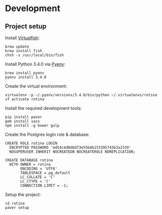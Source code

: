 # Development

## Project setup

Install [Virtualfish](https://github.com/adambrenecki/virtualfish):

```
brew update
brew install fish
chsh -s /usr/local/bin/fish
```

Install Python 3.4.0 via [Pyenv](https://github.com/yyuu/pyenv):

```
brew install pyenv
pyenv install 3.4.0
```

Create the virtual environment:

```
virtualenv -p ~/.pyenv/versions/3.4.0/bin/python ~/.virtualenvs/rotina
vf activate rotina
```

Install the required development tools:

```
pip install paver
gem install sass
npm install -g bower gulp
```

Create the Postgres login role & database:

```
CREATE ROLE rotina LOGIN
  ENCRYPTED PASSWORD 'md54c4d8dbd73e55b4b153395743b3a2339'
  NOSUPERUSER INHERIT NOCREATEDB NOCREATEROLE NOREPLICATION;

CREATE DATABASE rotina
  WITH OWNER = rotina
       ENCODING = 'UTF8'
       TABLESPACE = pg_default
       LC_COLLATE = 'C'
       LC_CTYPE = 'C'
       CONNECTION LIMIT = -1;
```

Setup the project:

```
cd rotina
paver setup
```
